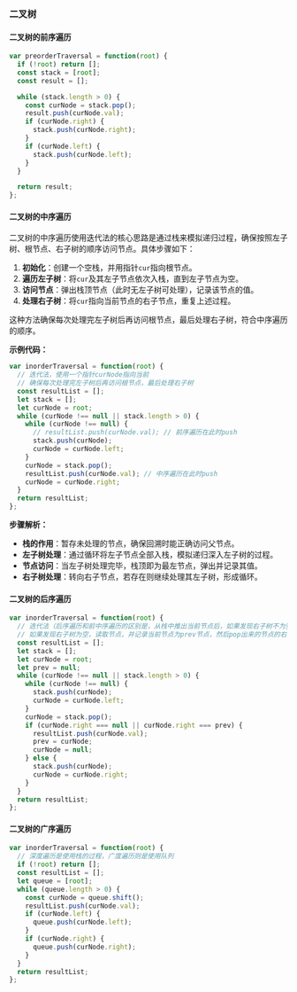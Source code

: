 ### 二叉树

#### 二叉树的前序遍历
```javaScript
var preorderTraversal = function(root) {
  if (!root) return [];
  const stack = [root];
  const result = [];

  while (stack.length > 0) {
    const curNode = stack.pop();
    result.push(curNode.val);
    if (curNode.right) {
      stack.push(curNode.right);
    }
    if (curNode.left) {
      stack.push(curNode.left);
    }
  }

  return result;
};
```

#### 二叉树的中序遍历
二叉树的中序遍历使用迭代法的核心思路是通过栈来模拟递归过程，确保按照左子树、根节点、右子树的顺序访问节点。具体步骤如下：

1. **初始化**：创建一个空栈，并用指针`cur`指向根节点。
2. **遍历左子树**：将`cur`及其左子节点依次入栈，直到左子节点为空。
3. **访问节点**：弹出栈顶节点（此时无左子树可处理），记录该节点的值。
4. **处理右子树**：将`cur`指向当前节点的右子节点，重复上述过程。

这种方法确保每次处理完左子树后再访问根节点，最后处理右子树，符合中序遍历的顺序。

**示例代码：**
```javaScript
var inorderTraversal = function(root) {
  // 迭代法，使用一个指针curNode指向当前
  // 确保每次处理完左子树后再访问根节点，最后处理右子树
  const resultList = [];
  let stack = [];
  let curNode = root;
  while (curNode !== null || stack.length > 0) {
    while (curNode !== null) {
      // resultList.push(curNode.val); // 前序遍历在此时push
      stack.push(curNode);
      curNode = curNode.left;
    }
    curNode = stack.pop();
    resultList.push(curNode.val); // 中序遍历在此时push
    curNode = curNode.right;
  }
  return resultList;
};
```

**步骤解析：**
- **栈的作用**：暂存未处理的节点，确保回溯时能正确访问父节点。
- **左子树处理**：通过循环将左子节点全部入栈，模拟递归深入左子树的过程。
- **节点访问**：当左子树处理完毕，栈顶即为最左节点，弹出并记录其值。
- **右子树处理**：转向右子节点，若存在则继续处理其左子树，形成循环。

#### 二叉树的后序遍历
```javaScript
var inorderTraversal = function(root) {
  // 迭代法（后序遍历和前中序遍历的区别是，从栈中推出当前节点后，如果发现右子树不为空，把当前节点再推进去
  // 如果发现右子树为空，读取节点，并记录当前节点为prev节点，然后pop出来的节点的右子节点为prev的话，说明是从右子树遍历回来的，此时不需要再推进去了，相当于标记访问过
  const resultList = [];
  let stack = [];
  let curNode = root;
  let prev = null;
  while (curNode !== null || stack.length > 0) {
    while (curNode !== null) {
      stack.push(curNode);
      curNode = curNode.left;
    }
    curNode = stack.pop();
    if (curNode.right === null || curNode.right === prev) {
      resultList.push(curNode.val);
      prev = curNode;
      curNode = null;
    } else {
      stack.push(curNode);
      curNode = curNode.right;
    }
  }
  return resultList;
};
```

#### 二叉树的广序遍历
```javaScript
var inorderTraversal = function(root) {
  // 深度遍历是使用栈的过程，广度遍历则是使用队列
  if (!root) return [];
  const resultList = [];
  let queue = [root];
  while (queue.length > 0) {
    const curNode = queue.shift();
    resultList.push(curNode.val);
    if (curNode.left) {
      queue.push(curNode.left);
    }
    if (curNode.right) {
      queue.push(curNode.right);
    }
  }
  return resultList;
};
```